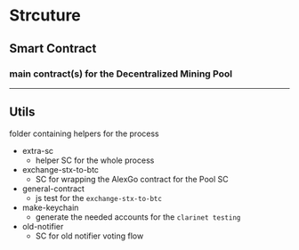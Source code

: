 # Strcuture

## Smart Contract

### main contract(s) for the Decentralized Mining Pool

---

## Utils

folder containing helpers for the process

- extra-sc
  - helper SC for the whole process
- exchange-stx-to-btc
  - SC for wrapping the AlexGo contract for the Pool SC
- general-contract
  - js test for the `exchange-stx-to-btc`
- make-keychain
  - generate the needed accounts for the `clarinet testing`
- old-notifier
  - SC for old notifier voting flow
